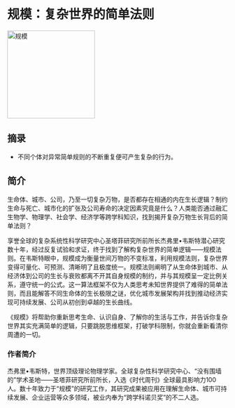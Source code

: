 # 规模：复杂世界的简单法则

<img style="width: 200px;" src="https://img9.doubanio.com/view/subject/s/public/s29809453.jpg" alt="规模" />

## 摘录

- 不同个体对异常简单规则的不断重复便可产生复杂的行为。

## 简介

生命体、城市、公司，乃至一切复杂万物，是否都存在相通的内在生长逻辑？制约生命与死亡、城市化的扩张及公司寿命的决定因素究竟是什么？人类能否通过融汇生物学、物理学、社会学、经济学等跨学科知识，找到揭开复杂万物生长背后的简单法则？

享誉全球的复杂系统性科学研究中心圣塔菲研究所前所长杰弗里•韦斯特潜心研究数十年，经过反复试验和求证，终于找到了解构复杂世界的简单逻辑——规模法则。在韦斯特眼中，规模成为衡量世间万物的不变标准，利用规模法则，复杂世界变得可量化、可预测、清晰明了且极度统一。规模法则阐明了从生命体到城市、从经济体到公司的生长与衰败都离不开其自身规模的制约，并与其规模呈一定比例关系，遵守统一的公式。这一算法框架不仅为人类思考未知世界提供了难得的简单法则，而且能解答不同生命体的生长极限之谜，优化城市发展架构并找到推动经济实现可持续发展、公司从初创到卓越的生长曲线。

《规模》将帮助你重新思考生命、认识自身、了解你的生活与工作，并告诉你复杂世界其实充满简单的逻辑，只要跳脱思维框架，打破学科限制，你就会重新看清你周遭的一切。

### 作者简介

杰弗里•韦斯特，世界顶级理论物理学家。全球复杂性科学研究中心、“没有围墙的”学术圣地——圣塔菲研究所前所长，入选《时代周刊》全球最具影响力100人。数十年致力于“规模”的研究工作，其研究成果被应用在理解生命体、城市可持续发展、企业运营等众多领域，被业内奉为“跨学科诺贝奖”的不二人选。